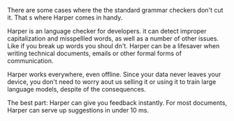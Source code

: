 There are some cases where the the standard grammar
checkers don't cut it. That s where Harper comes in handy.

Harper is an language checker for developers. it can detect
improper capitalization and misspellled words,
as well as a number of other issues.
Like if you break up words you shoul dn't.
Harper can be a lifesaver when writing technical documents, 
emails or other formal forms of communication.

Harper works everywhere, even offline. Since your data
never leaves your device, you don't need to worry aout us
selling it or using it to train large language models, 
despite of the consequences.

The best part: Harper can give you feedback instantly.
For most documents, Harper can serve up suggestions in
under 10 ms.
